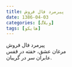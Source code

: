 ```yaml
---
title: پیرمرد فال فروش
date: 1386-04-03
categories: [وبلاگ]
tags: [هایکو]
---
```


پیرمرد فال فروش  
مرغان عشق، خفته در قفس  
عابران سر در گریبان.
